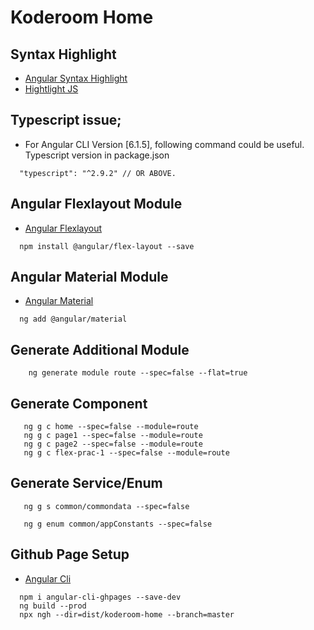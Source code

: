 # Koderoom Home


## Syntax Highlight
* [Angular Syntax Highlight](https://github.com/MurhafSousli/ngx-highlightjs)
* [Hightlight JS](https://highlightjs.org/)

## Typescript issue; 
* For Angular CLI Version [6.1.5], following command could be useful. Typescript version in package.json
```
  "typescript": "^2.9.2" // OR ABOVE.
```


## Angular Flexlayout Module
* [Angular Flexlayout](https://github.com/angular/flex-layout)
```
  npm install @angular/flex-layout --save
```

## Angular Material Module
* [Angular Material](https://material.angular.io/)
```
  ng add @angular/material
```

## Generate Additional Module
```
    ng generate module route --spec=false --flat=true
```

## Generate Component
```
   ng g c home --spec=false --module=route
   ng g c page1 --spec=false --module=route
   ng g c page2 --spec=false --module=route
   ng g c flex-prac-1 --spec=false --module=route
```

## Generate Service/Enum
```
   ng g s common/commondata --spec=false

   ng g enum common/appConstants --spec=false
```



## Github Page Setup
* [Angular Cli](https://github.com/angular-schule/angular-cli-ghpages)
```
  npm i angular-cli-ghpages --save-dev
  ng build --prod
  npx ngh --dir=dist/koderoom-home --branch=master
```
